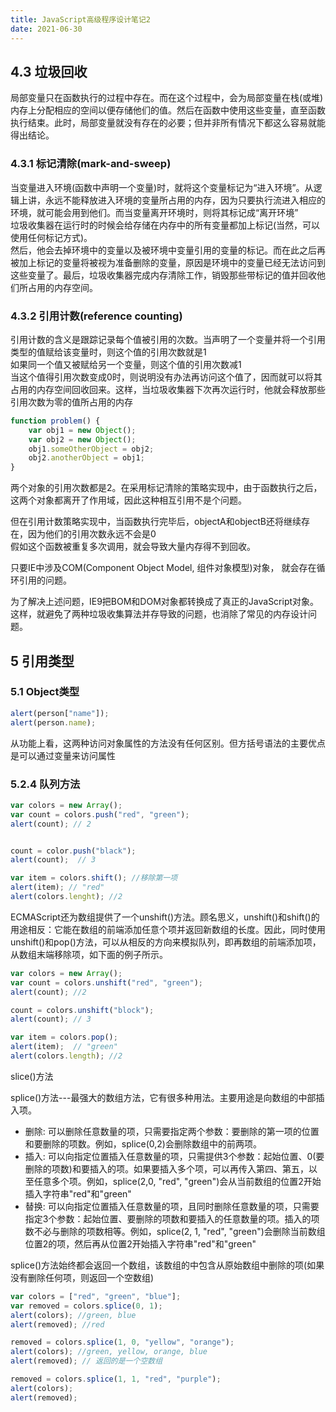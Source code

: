 ```yaml
---
title: JavaScript高级程序设计笔记2
date: 2021-06-30
---  
```


## 4.3 垃圾回收  

局部变量只在函数执行的过程中存在。而在这个过程中，会为局部变量在栈(或堆)内存上分配相应的空间以便存储他们的值。然后在函数中使用这些变量，直至函数执行结束。此时，局部变量就没有存在的必要；但并非所有情况下都这么容易就能得出结论。  


### 4.3.1 标记清除(mark-and-sweep)  

当变量进入环境(函数中声明一个变量)时，就将这个变量标记为“进入环境”。从逻辑上讲，永远不能释放进入环境的变量所占用的内存，因为只要执行流进入相应的环境，就可能会用到他们。而当变量离开环境时，则将其标记成“离开环境”  
垃圾收集器在运行时的时候会给存储在内存中的所有变量都加上标记(当然，可以使用任何标记方式)。  
然后，他会去掉环境中的变量以及被环境中变量引用的变量的标记。而在此之后再被加上标记的变量将被视为准备删除的变量，原因是环境中的变量已经无法访问到这些变量了。最后，垃圾收集器完成内存清除工作，销毁那些带标记的值并回收他们所占用的内存空间。   


### 4.3.2 引用计数(reference counting)  

引用计数的含义是跟踪记录每个值被引用的次数。当声明了一个变量并将一个引用类型的值赋给该变量时，则这个值的引用次数就是1  
如果同一个值又被赋给另一个变量，则这个值的引用次数减1  
当这个值得引用次数变成0时，则说明没有办法再访问这个值了，因而就可以将其占用的内存空间回收回来。这样，当垃圾收集器下次再次运行时，他就会释放那些引用次数为零的值所占用的内存  

```js
function problem() {
    var obj1 = new Object();
    var obj2 = new Object();
    obj1.someOtherObject = obj2;
    obj2.anotherObject = obj1;
}
```  
两个对象的引用次数都是2。在采用标记清除的策略实现中，由于函数执行之后，这两个对象都离开了作用域，因此这种相互引用不是个问题。  

但在引用计数策略实现中，当函数执行完毕后，objectA和objectB还将继续存在，因为他们的引用次数永远不会是0  
假如这个函数被重复多次调用，就会导致大量内存得不到回收。    

只要IE中涉及COM(Component Object Model, 组件对象模型)对象， 就会存在循环引用的问题。    

为了解决上述问题，IE9把BOM和DOM对象都转换成了真正的JavaScript对象。这样，就避免了两种垃圾收集算法并存导致的问题，也消除了常见的内存设计问题。 


## 5 引用类型  

### 5.1 Object类型  

```js
alert(person["name"]);
alert(person.name);
```
从功能上看，这两种访问对象属性的方法没有任何区别。但方括号语法的主要优点是可以通过变量来访问属性  


### 5.2.4 队列方法   

```js
var colors = new Array();
var count = colors.push("red", "green");
alert(count); // 2


count = color.push("black");
alert(count);  // 3

var item = colors.shift(); //移除第一项
alert(item); // "red"
alert(colors.lenght); //2
```  

ECMAScript还为数组提供了一个unshift()方法。顾名思义，unshift()和shift()的用途相反：它能在数组的前端添加任意个项并返回新数组的长度。因此，同时使用unshift()和pop()方法，可以从相反的方向来模拟队列，即再数组的前端添加项，从数组末端移除项，如下面的例子所示。  

```js
var colors = new Array();
var count = colors.unshift("red", "green");
alert(count); //2

count = colors.unshift("block");
alert(count); // 3

var item = colors.pop();
alert(item);  // "green"
alert(colors.length); //2
```

slice()方法  


splice()方法---最强大的数组方法，它有很多种用法。主要用途是向数组的中部插入项。  

+ 删除: 可以删除任意数量的项，只需要指定两个参数：要删除的第一项的位置和要删除的项数。例如，splice(0,2)会删除数组中的前两项。  
+ 插入: 可以向指定位置插入任意数量的项，只需提供3个参数：起始位置、0(要删除的项数)和要插入的项。如果要插入多个项，可以再传入第四、第五，以至任意多个项。例如，splice(2,0, "red", "green")会从当前数组的位置2开始插入字符串"red"和"green"  
+ 替换: 可以向指定位置插入任意数量的项，且同时删除任意数量的项，只需要指定3个参数：起始位置、要删除的项数和要插入的任意数量的项。插入的项数不必与删除的项数相等。例如，splice(2, 1, "red", "green")会删除当前数组位置2的项，然后再从位置2开始插入字符串"red"和"green"  

splice()方法始终都会返回一个数组，该数组的中包含从原始数组中删除的项(如果没有删除任何项，则返回一个空数组)  

```js
var colors = ["red", "green", "blue"];
var removed = colors.splice(0, 1);
alert(colors); //green, blue
alert(removed); //red

removed = colors.splice(1, 0, "yellow", "orange");
alert(colors); //green, yellow, orange, blue
alert(removed); // 返回的是一个空数组

removed = colors.splice(1, 1, "red", "purple");
alert(colors);
alert(removed);
```  


